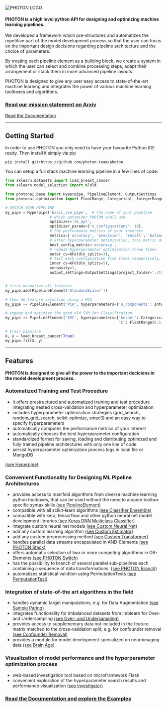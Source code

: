 ![PHOTON LOGO](http://www.photon-ai.com/static/img/PhotonLogo.jpg "PHOTON Logo")

#### PHOTON is a high level python API for designing and optimizing machine learning pipelines.

We developed a framework which pre-structures and automatizes the repetitive part of the model development process so that the user can focus on the important design decisions regarding pipeline architecture and the choice of parameters.

By treating each pipeline element as a building block, we create a system in which the user can select and combine processing steps, adapt their arrangement or stack them in more advanced pipeline layouts.

PHOTON is designed to give any user easy access to state-of-the-art machine learning and integrates the power of various machine learning toolboxes and algorithms.

### [Read our mission statement on Arxiv](https://arxiv.org/abs/2002.05426)

[Read the Documentation](https://www.photon-ai.com)

---
## Getting Started
In order to use PHOTON you only need to have your favourite Python IDE ready.
Then install it simply via pip
```
pip install git+https://github.com/photon-team/photon
```

You can setup a full stack machine learning pipeline in a few lines of code:

```python
from sklearn.datasets import load_breast_cancer
from sklearn.model_selection import KFold

from photonai.base import Hyperpipe, PipelineElement, OutputSettings
from photonai.optimization import FloatRange, Categorical, IntegerRange

# DESIGN YOUR PIPELINE
my_pipe = Hyperpipe('basic_svm_pipe',  # the name of your pipeline
                    # which optimizer PHOTON shall use
                    optimizer='sk_opt',
                    optimizer_params={'n_configurations': 10},
                    # the performance metrics of your interest
                    metrics=['accuracy', 'precision', 'recall', 'balanced_accuracy'],
                    # after hyperparameter optimization, this metric declares the winner config
                    best_config_metric='accuracy',
                    # repeat hyperparameter optimization three times
                    outer_cv=KFold(n_splits=3),
                    # test each configuration five times respectively,
                    inner_cv=KFold(n_splits=5),
                    verbosity=1,
                    output_settings=OutputSettings(project_folder='./tmp/'))


# first normalize all features
my_pipe.add(PipelineElement('StandardScaler'))

# then do feature selection using a PCA
my_pipe += PipelineElement('PCA', hyperparameters={'n_components': IntegerRange(5, 20)}, test_disabled=True)

# engage and optimize the good old SVM for Classification
my_pipe += PipelineElement('SVC', hyperparameters={'kernel': Categorical(['rbf', 'linear']),
                                                   'C': FloatRange(0.5, 2)}, gamma='scale')

# train pipeline
X, y = load_breast_cancer(True)
my_pipe.fit(X, y)
```
---
## Features

**PHOTON is designed to give all the power to the important decicions in the model development process.**

### Automatized Training and Test Procedure
- It offers prestructured and automatized training and test procedure integrating nested cross-validation and hyperparameter optimization
- includes hyperparameter optimization strategies (grid_search, random_grid_search, scikit-optimize, smac3)
and an easy way to specify hyperparameters
- automatically computes the performance metrics of your interest
- automatically chooses the best hyperparameter configuration 
- standardized format for saving, loading and distributing optimized and fully trained pipeline architectures with only one line of code
- persist hyperparameter optimization process logs in local file or MongoDB

[(see Hyperpipe)](http://www.photon-ai.com/documentation/hyperpipe)


### Convenient Functionality for Designing ML Pipeline Architectures 
-  provides access to manifold algorithms from diverse machine learning python toolboxes, that can be used without the 
need to acquire toolbox specific syntax skills 
[(see PipelineElement)](http://www.photon-ai.com/documentation/pipeline_element)
- compatible with all scikit-learn algorithms 
[(see Classifier Ensemble)](http://www.photon-ai.com/documentation/classifier_ensemble)
- compatible with kera, tensorflow and other python neural net model development libraries
[(see Keras DNN Multiclass Classifier)](http://www.photon-ai.com/documentation/keras_multiclass)
- integrate custom neural net models
[(see Custom Neural Net)](http://photon-ai.com/documentation/neural_net) 
- add any custom learning algorithm 
[(see Custom Estimator)](http://www.photon-ai.com/documentation/)
- add any custom preprocessing method 
[(see Custom Transformer)](http://www.photon-ai.com/documentation/)
- handles parallel data streams encapsulated in AND-Elements
[(see PHOTON Stack)](http://www.photon-ai.com/documentation/stack_element)
- offers automatic selection of two or more competing algorithms in OR-Elements 
[(see PHOTON Switch)](http://www.photon-ai.com/documentation/switch_element) 
- has the possibility to branch of several parallel sub-pipelines each containing a sequence of data transformations.
[(see PHOTON Branch)](http://www.photon-ai.com/documentation/subpipelines)
- automatizes statistical validtion using PermutationTests
[(see PermutationTest)](http://www.photon-ai.com/documentation/permutation_test)

### Integration of state-of-the art algorithms in the field 
- handles dynamic target manipulations, e.g. for Data Augmentation
[(see Sample Paring)](http://www.photon-ai.com/documentation/sample_pairing) 
- integrates functionality for imbalanced datasets from imblearn for Over- and Undersampling 
[(see Over- and Undersampling)](http://www.photon-ai.com/documentation/imbalanced_data)  
- provides access to supplementary data not included in the feature matrix matched to the cross-validation split,
e.g. for confounder removal [(see Confounder Removal)](http://www.photon-ai.com/documentation/confounder_removal)
- provides a module for model development specialized on neuroimaging data [(see Brain Age)](http://www.photon-ai.com/documentation/brain_age) 

### Visualization of model performance and the hyperparameter optimization process
- web-based investigation tool based on microframework Flask
- convenient exploration of the hyperparameter search results and performance visualization
[(see Investigator)](http://www.photon-ai.com/documentation/investigator)

### [Read the Documentation and explore the Examples](https://www.photon-ai.com/documentation)
